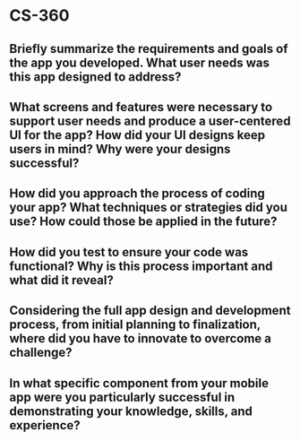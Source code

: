 # CS-360



Briefly summarize the requirements and goals of the app you developed. What user needs was this app designed to address?
  -
What screens and features were necessary to support user needs and produce a user-centered UI for the app? How did your UI designs keep users in mind? Why were your designs successful?
  -
How did you approach the process of coding your app? What techniques or strategies did you use? How could those be applied in the future?
  -
How did you test to ensure your code was functional? Why is this process important and what did it reveal?
  -
Considering the full app design and development process, from initial planning to finalization, where did you have to innovate to overcome a challenge?
  -
In what specific component from your mobile app were you particularly successful in demonstrating your knowledge, skills, and experience?
  -

